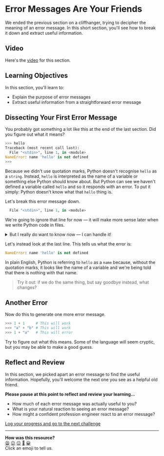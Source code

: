 # Error Messages Are Your Friends

We ended the previous section on a cliffhanger, trying to decipher the meaning
of an error message. In this short section, you'll see how to break it down and
extract useful information.

## Video

Here's the [video](<!-- OMITTED -->) for this section.
## Learning Objectives

In this section, you'll learn to:

* Explain the purpose of error messages
* Extract useful information from a straightforward error message

## Dissecting Your First Error Message

You probably got something a lot like this at the end of the last section. Did
you figure out what it means?

```python
>>> hello
Traceback (most recent call last):
  File "<stdin>", line 1, in <module>
NameError: name 'hello' is not defined
>>> 
```

Because we didn't use quotation marks, Python doesn't recognise `hello` as a
`string`. Instead, `hello` is interpreted as the name of a variable or something
else Python should know about. But Python can see we haven't defined a variable
called `hello` and so it responds with an error. To put it simply: Python
doesn't know what that `hello` thing is.

Let's break this error message down.

```python
  File "<stdin>", line 1, in <module>
```

We're going to ignore that line for now — it will make more sense later when we
write Python code in files.

<details>
  <summary>But I really do want to know now — I can handle it!</summary>
  
  OK — if you insist!

  This line is telling us the location that the error occurred.
  
  It's telling us that the `File` is `<stdin>`. `<stdin>` is a special imaginary
  file used to describe something called 'standard input'. 'standard input'
  means whatever you're typing into the terminal. 

  `line 1` is referring to the first line of the code we typed in. There's only
  one line that we typed in, so it has to be the first.

  `in <module>` is telling us about the location of the code causing the error
  in the structure of the program. In this case, it says `<module>` which refers
  to the overall 'main area' of the program.

  If that's not clear — it's OK. It's not important just yet.
</details>

Let's instead look at the last line. This tells us what the error is:

```python
NameError: name 'hello' is not defined
```

In plain English, Python is referring to `hello` as a `name` because, without
the quotation marks, it looks like the name of a variable and we're being told
that there is nothing with that name.

> Try it out: if we do the same thing, but say goodbye instead, what changes?

## Another Error

Now do this to generate one more error message.

```python
>>> 1 + 1     # This will work
>>> "a" + "b" # This will work
>>> 1 + "a"   # This will error
```

Try to figure out what this means. Some of the language will seem cryptic, but
you may be able to make a good guess.

## Reflect and Review

In this section, we picked apart an error message to find the useful
information. Hopefully, you'll welcome the next one you see as a helpful old
friend.

**Please pause at this point to reflect and review your learning...**

* How much of each error message was actually useful to you?
* What is your natural reaction to seeing an error message?
* How might a confident profession engineer react to an error message?


[Log your progress and go to the next challenge](https://makers-event-logger.herokuapp.com/?event=02_error_messages.md&repository=makersacademy%2Fpython_foundations&redirect=chapter1%2F03_functions.md)

<!-- BEGIN GENERATED SECTION DO NOT EDIT -->

---

**How was this resource?**  
[😫](https://airtable.com/shrUJ3t7KLMqVRFKR?prefill_Repository=makersacademy%2Fpython_foundations&prefill_File=chapter1%2F02_error_messages.md&prefill_Sentiment=😫) [😕](https://airtable.com/shrUJ3t7KLMqVRFKR?prefill_Repository=makersacademy%2Fpython_foundations&prefill_File=chapter1%2F02_error_messages.md&prefill_Sentiment=😕) [😐](https://airtable.com/shrUJ3t7KLMqVRFKR?prefill_Repository=makersacademy%2Fpython_foundations&prefill_File=chapter1%2F02_error_messages.md&prefill_Sentiment=😐) [🙂](https://airtable.com/shrUJ3t7KLMqVRFKR?prefill_Repository=makersacademy%2Fpython_foundations&prefill_File=chapter1%2F02_error_messages.md&prefill_Sentiment=🙂) [😀](https://airtable.com/shrUJ3t7KLMqVRFKR?prefill_Repository=makersacademy%2Fpython_foundations&prefill_File=chapter1%2F02_error_messages.md&prefill_Sentiment=😀)  
Click an emoji to tell us.

<!-- END GENERATED SECTION DO NOT EDIT -->
